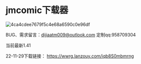 # jmcomic下载器

![4ca4cdee7679f5c4e68a6590c0e96df](https://user-images.githubusercontent.com/118505205/205304238-139b4579-3cd3-4aca-ad3c-b443f935630f.png)


BUG、需求留言：dijiaatm009@outlook.com
定制qq:958709304

当前最新1.41


22-11-29下载链接：
https://wwrg.lanzouy.com/iqb8S0mbmrng
